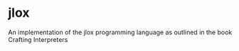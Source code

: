 # jlox
An implementation of the jlox programming language as outlined in the book Crafting Interpreters
